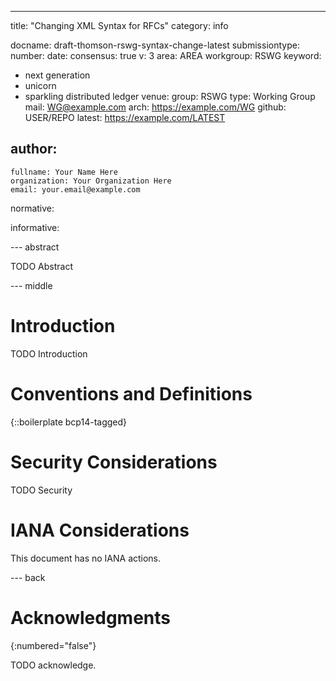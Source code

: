 ---
title: "Changing XML Syntax for RFCs"
category: info

docname: draft-thomson-rswg-syntax-change-latest
submissiontype:
number:
date:
consensus: true
v: 3
area: AREA
workgroup: RSWG
keyword:
 - next generation
 - unicorn
 - sparkling distributed ledger
venue:
  group: RSWG
  type: Working Group
  mail: WG@example.com
  arch: https://example.com/WG
  github: USER/REPO
  latest: https://example.com/LATEST

author:
 -
    fullname: Your Name Here
    organization: Your Organization Here
    email: your.email@example.com

normative:

informative:


--- abstract

TODO Abstract


--- middle

# Introduction

TODO Introduction


# Conventions and Definitions

{::boilerplate bcp14-tagged}


# Security Considerations

TODO Security


# IANA Considerations

This document has no IANA actions.


--- back

# Acknowledgments
{:numbered="false"}

TODO acknowledge.

